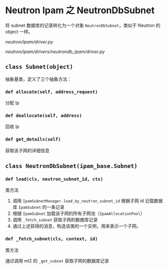 # Neutron Ipam 之 NeutronDbSubnet

将 subnet 数据库的记录转化为一个对象 `NeutronDbSubnet`，类似于 Neutron 的 object 一样。

*neutron/ipam/driver.py*

*neutron/ipam/drivers/neutrondb_ipam/driver.py*

## `class Subnet(object)`

抽象基类，定义了三个抽象方法：

### `def allocate(self, address_request)`

分配 Ip

### `def deallocate(self, address)`

回收 Ip

### `def get_details(self)`

获取该子网的详细信息

## `class NeutronDbSubnet(ipam_base.Subnet)`

### `def load(cls, neutron_subnet_id, ctx)`

类方法

1. 调用 `IpamSubnetManager.load_by_neutron_subnet_id` 根据子网 id 记载数据库 `IpamSubnet` 的一条记录
2. 根据 `IpamSubnet` 加载该子网的所有子网池（`IpamAllocationPool`）
3. 调用 `_fetch_subnet` 获取子网的数据库记录
4. 通过上述获得的消息，构造该类的一个实例，用来表示一个子网。

### `def _fetch_subnet(cls, context, id)`

类方法

通过调用 ml2 的 `_get_subnet` 获取子网的数据库记录